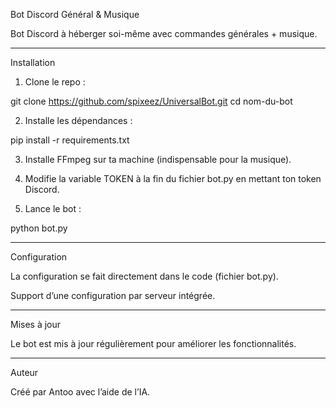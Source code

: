 Bot Discord Général & Musique

Bot Discord à héberger soi-même avec commandes générales + musique.


---

Installation

1. Clone le repo :



git clone https://github.com/spixeez/UniversalBot.git
cd nom-du-bot

2. Installe les dépendances :



pip install -r requirements.txt

3. Installe FFmpeg sur ta machine (indispensable pour la musique).


4. Modifie la variable TOKEN à la fin du fichier bot.py en mettant ton token Discord.


5. Lance le bot :



python bot.py


---

Configuration

La configuration se fait directement dans le code (fichier bot.py).

Support d’une configuration par serveur intégrée.



---

Mises à jour

Le bot est mis à jour régulièrement pour améliorer les fonctionnalités.


---

Auteur

Créé par Antoo avec l’aide de l’IA.
